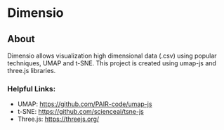 # Dimensio

## About

Dimensio allows visualization high dimensional data (.csv) using popular techniques, UMAP and t-SNE. This project is created using umap-js and three.js libraries.

### Helpful Links:

* UMAP: https://github.com/PAIR-code/umap-js
* t-SNE: https://github.com/scienceai/tsne-js
* Three.js: https://threejs.org/
